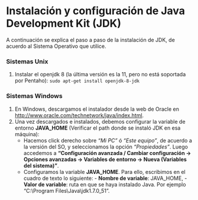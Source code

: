 # Instalación y configuración de Java Development Kit (JDK)

A continuación se explica el paso a paso de la instalación de JDK, de acuerdo al Sistema Operativo que utilice.

### Sistemas Unix

1. Instalar el openjdk 8 (la última versión es la 11, pero no está soportada por Pentaho):
```sudo apt-get install openjdk-8-jdk```

### Sistemas Windows

1. En Windows, descargamos el instalador desde la web de Oracle en http://www.oracle.com/technetwork/java/index.html.
2. Una vez descargados e instalados, debemos configurar la variable de entorno __JAVA_HOME__ (Verificar el path donde se instaló JDK en esa máquina):
    - Hacemos click derecho sobre _“Mi PC”_ ó _“Este equipo”_, de acuerdo a la versión del SO, y seleccionamos la opción _“Propiedades”_. Luego accedemos a __“Configuración avanzada / Cambiar configuración -> Opciones avanzadas -> Variables de entorno -> Nueva (Variables del sistema)”__.
    - Configuramos la variable __JAVA_HOME__. Para ello, escribimos en el cuadro de texto lo siguiente:
          - __Nombre de variable__: JAVA_HOME,
          - __Valor de variable__: ruta en que se haya instalado Java. Por ejemplo “C:\Program Files\Java\jdk1.7.0_51”.
        



